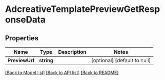 # AdcreativeTemplatePreviewGetResponseData

## Properties
Name | Type | Description | Notes
------------ | ------------- | ------------- | -------------
**PreviewUrl** | **string** |  | [optional] [default to null]

[[Back to Model list]](../README.md#documentation-for-models) [[Back to API list]](../README.md#documentation-for-api-endpoints) [[Back to README]](../README.md)


